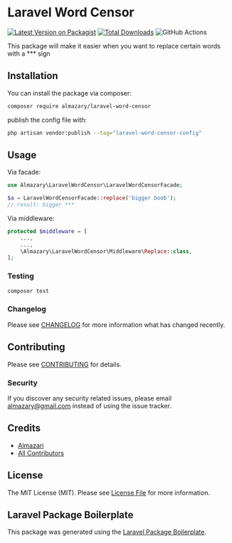 # Laravel Word Censor

[![Latest Version on Packagist](https://img.shields.io/packagist/v/almazary/laravel-word-censor.svg?style=flat-square)](https://packagist.org/packages/almazary/laravel-word-censor)
[![Total Downloads](https://img.shields.io/packagist/dt/almazary/laravel-word-censor.svg?style=flat-square)](https://packagist.org/packages/almazary/laravel-word-censor)
![GitHub Actions](https://github.com/almazary/laravel-word-censor/actions/workflows/main.yml/badge.svg)

This package will make it easier when you want to replace certain words with a *** sign

## Installation

You can install the package via composer:

```bash
composer require almazary/laravel-word-censor
```

publish the config file with:

```bash
php artisan vendor:publish --tag="laravel-word-censor-config"
```

## Usage


Via facade:

```php
use Almazary\LaravelWordCensor\LaravelWordCensorFacade;

$a = LaravelWordCensorFacade::replace('bigger boob');
// result: bigger ***
```

Via middleware:

```php
protected $middleware = [
    ...,
    ...,
    \Almazary\LaravelWordCensor\Middleware\Replace::class,
];
```

### Testing

```bash
composer test
```

### Changelog

Please see [CHANGELOG](CHANGELOG.md) for more information what has changed recently.

## Contributing

Please see [CONTRIBUTING](CONTRIBUTING.md) for details.

### Security

If you discover any security related issues, please email almazary@gmail.com instead of using the issue tracker.

## Credits

-   [Almazari](https://github.com/almazary)
-   [All Contributors](../../contributors)

## License

The MIT License (MIT). Please see [License File](LICENSE.md) for more information.

## Laravel Package Boilerplate

This package was generated using the [Laravel Package Boilerplate](https://laravelpackageboilerplate.com).
